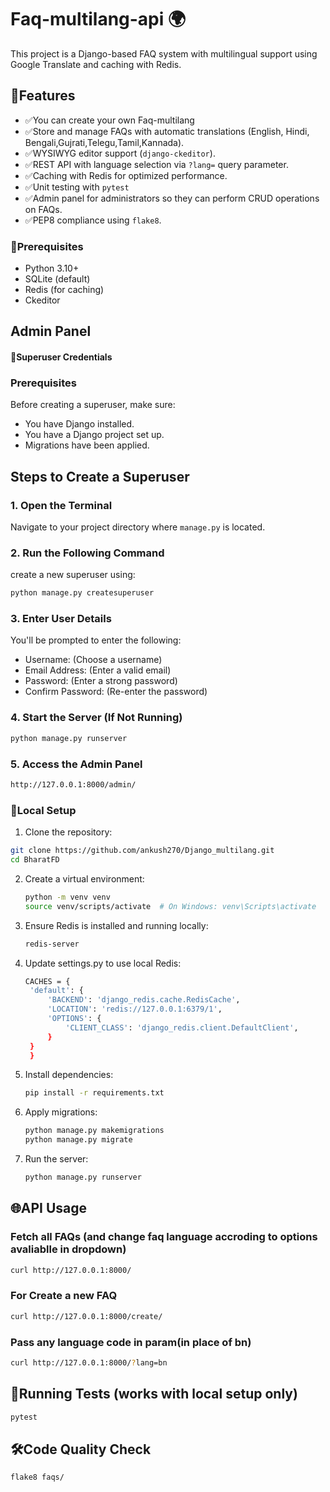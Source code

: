 # Faq-multilang-api 🌍
 This project is a Django-based FAQ system with multilingual support using Google Translate and caching with Redis.

## 🔹Features
- ✅You can create your own Faq-multilang
- ✅Store and manage FAQs with automatic translations (English, Hindi, Bengali,Gujrati,Telegu,Tamil,Kannada).
- ✅WYSIWYG editor support (`django-ckeditor`).
- ✅REST API with language selection via `?lang=` query parameter.
- ✅Caching with Redis for optimized performance.
- ✅Unit testing with `pytest`
- ✅Admin panel for administrators so they can perform CRUD operations on FAQs.
- ✅PEP8 compliance using `flake8`.


### 📌Prerequisites
- Python 3.10+
- SQLite (default)
- Redis (for caching)
- Ckeditor 

## **Admin Panel**  

#### **🔑Superuser Credentials**
  ### Prerequisites
Before creating a superuser, make sure:
- You have Django installed.
- You have a Django project set up.
- Migrations have been applied.

## Steps to Create a Superuser

### 1. Open the Terminal
Navigate to your project directory where `manage.py` is located.

### 2. Run the Following Command

create a new superuser using:  
```bash
python manage.py createsuperuser
```
### 3. Enter User Details
You'll be prompted to enter the following:
- Username: (Choose a username)
- Email Address: (Enter a valid email)
- Password: (Enter a strong password)
- Confirm Password: (Re-enter the password)

### 4. Start the Server (If Not Running)
 
```bash
python manage.py runserver
```
### 5. Access the Admin Panel
 
```bash
http://127.0.0.1:8000/admin/
```

### 🚀Local Setup
 1. Clone the repository:
   ```bash
   git clone https://github.com/ankush270/Django_multilang.git
   cd BharatFD
   ```

2. Create a virtual environment:
   ```bash
   python -m venv venv
   source venv/scripts/activate  # On Windows: venv\Scripts\activate
   ```

3. Ensure Redis is installed and running locally:
   ```bash
   redis-server
   ```
4. Update settings.py to use local Redis:
   ```bash
   CACHES = {
    'default': {
        'BACKEND': 'django_redis.cache.RedisCache',
        'LOCATION': 'redis://127.0.0.1:6379/1',  
        'OPTIONS': {
            'CLIENT_CLASS': 'django_redis.client.DefaultClient',
        }
    }
    }
   ```
5. Install dependencies:
   ```bash
   pip install -r requirements.txt
   ```

6. Apply migrations:
   ```bash
   python manage.py makemigrations
   python manage.py migrate
   ```

7. Run the server:
   ```bash
   python manage.py runserver
   ```

## 🌐API Usage

### Fetch all FAQs (and change faq language accroding to options  avaliablle in dropdown)
```bash
curl http://127.0.0.1:8000/
```

### For Create a new FAQ
```bash
curl http://127.0.0.1:8000/create/
```

### Pass any language code in param(in place of bn)
```bash
curl http://127.0.0.1:8000/?lang=bn
```

## 🧪Running Tests (works with local setup only)
```bash
pytest
```

## 🛠️Code Quality Check
```bash
flake8 faqs/
```
